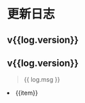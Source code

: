 # 更新日志

<script setup>

const logs = [
    {
        version: "1.7.0",
        active: 1,
        date:"",
        msg: "通过了毕业答辩，并抽空更新了点功能。准备去毕业旅行啦！",
        items: [
            "新增移动事件",
            "App内实现云/本地容器切换",
            "自动备份功能正式上线",
            "..."
        ]
    },
    {
        version: "1.6.0",
        date:"2024-04-03",
        items: [
            "新增了个人头像以及昵称"
        ]
    },
    {
        version: "1.5.0",
        date:"2024-03-05",
        items: [
            "增加实验功能：自动备份"
        ]
    },
    {
        version: "1.4.2",
        date:"2024-02-27",
        items: [
            "修复编辑焦点问题",
            "修复分组按钮点击失效问题",
            "优化若干细节"
        ]
    },
]

</script>


<div v-for="log in logs" class="content-card">
<div v-if="log.active">

## v{{log.version}} <Badge type="tip" text="🧑🏻‍💻开发中" />
</div>
<div v-else>

## v{{log.version}} <Badge type="info" :text="log.date" />
</div>

<div v-if="log.msg">

> {{ log.msg }}
</div>

<div v-for="item in log.items" class="content-card">

<li>{{item}}</li>
</div>

</div>

